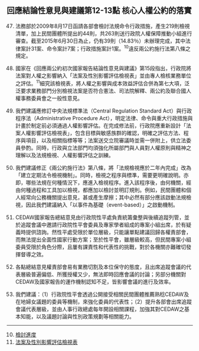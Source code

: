## 回應結論性意見與建議第12-13點 核心人權公約的落實

<ol start="47">
  <li><p>法務部於2009年8月17日函請各部會檢討法規命令行政措施，產生219則檢視清單，加上民間團體所提出的44則，共263則送行政院人權保障推動小組進行審查。截至2015年6月30日為止，仍有39則（14.83％）未辦理完成，其中法律案計31案、命令案計7案；行政措施案計1案。<sup>10</sup>違反兩公約施行法第八條之規定。</p></li>

  <li><p>國家在《回應兩公約初次國家報告結論性意見與建議》第15段指出，行政院將法案對人權之影響納入「法案及性別影響評估檢視表」並由專人檢核業務單位之評估。<sup>11</sup>細究該檢視表，將人權之影響與成本效益評估合併為第七大項，泛泛要求業務部門分別檢視法案是否符合憲法、司法院解釋、兩公約及聯合國人權事務委員會之一般性意見。</p></li>

  <li><p>我們建議應修訂中央法規標準法（Central Regulation Standard Act）與行政程序法（Administrative Procedure Act），明定法律、命令與重大行政措施與計畫於制定前必須通過人權影響評估。在完成修法前，行政院應重新設計「法案人權影響評估檢視表」，包含目標與敏感族群的確認，明確之評估方法、程序與項目，以及相關指標等等；法案送交立院審議時並需一併附上，供立法委員參酌。同時，行政與立法部門均須強化所屬部門與人員對人權原則與精神之理解以及法規檢視、人權影響評估之訓練。</p></li>

  <li><p>我們建議修正《兩公約施行法》第八條，將「法規檢視應於二年內完成」改為「建立定期法令檢視機制」。同時，檢視之程序與標準，需要更明確說明。亦即，哪些法規在何種情況下，應進入檢視程序。進入該程序後，由何機關，經由何種過程和工具加以檢視，都應加以檢討並明訂規則。例如，民間團體和個人經常向公務機關提出意見，甚或產生摩擦；其中必然有部分應該啟動法規檢視，因此我們建議納入「以事件為基礎（event-based）」之啟動機制。</p></li>

  <li><p>CEDAW國家報告總結意見由行政院性平處負責統籌彙整與後續追蹤列管，並於追蹤會議中邀請行政院性平會委員及專家學者組成的專案小組出席，於有疑義時提供諮詢。然性平處受限於單位層級，只能讓單點建議回歸各權責部會，而無法提出全面性國家行動方案；至於性平會，雖層級較高，但民間專案小組委員受限於角色分際，且屢有課責性和代表性的挑戰，對於各機關亦難確切發揮督導之效。</p></li>

  <li><p>各點總結意見權責部會易有業務切割及本位保守的態度，且出席追蹤會議的代表層級普遍偏低、所獲授權又少，無法即時回應會議的討論；另部分機關對CEDAW及國家報告的運作機制認知不足，皆影響會議的進行及效率。</p></li>

  <li><p>我們建議：（1）行政院性平會透過公開接受相關民間團體推薦熟稔CEDAW及在地婦女議題的委員等機制，來強化委員的代表性；（2）提升各部會出席追蹤會議代表層級，並由人事行政總處每年開設相關課程，加強其對CEDAW之基本知能，以及議題討論與性別政策規劃等相關能力。</p></li>
</ol>

-----

<ol start="10">
  <li><a href="http://ppt.cc/8N9~" target="_blank">檢討進度</a></li>
  <li><a href="http://ppt.cc/bq81r" target="_blank">法案及性別影響評估檢視表</a></li>
</ol>
